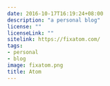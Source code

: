 ```yaml
---
date: 2016-10-17T16:19:24+08:00
description: "a personal blog"
license: ""
licenseLink: ""
sitelink: https://fixatom.com/
tags:
- personal
- blog
image: fixatom.png
title: Atom
---
```


